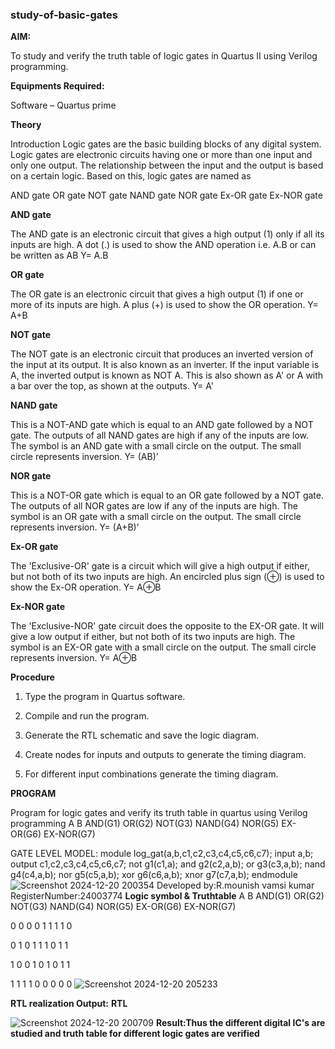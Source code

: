 ### study-of-basic-gates

**AIM:** 

To study and verify the truth table of logic gates in Quartus II using Verilog programming.

**Equipments Required:**

Software – Quartus prime 

**Theory**

Introduction Logic gates are the basic building blocks of any digital system. Logic gates are electronic circuits having one or more than one input and only one output. The relationship between the input and the output is based on a certain logic. Based on this, logic gates are named as

AND gate OR gate NOT gate NAND gate NOR gate Ex-OR gate Ex-NOR gate

**AND gate**

The AND gate is an electronic circuit that gives a high output (1) only if all its inputs are high. A dot (.) is used to show the AND operation i.e. A.B or can be written as AB
Y= A.B

**OR gate** 

The OR gate is an electronic circuit that gives a high output (1) if one or more of its inputs are high. A plus (+) is used to show the OR operation.
Y= A+B

**NOT gate**

The NOT gate is an electronic circuit that produces an inverted version of the input at its output. It is also known as an inverter. If the input variable is A, the inverted output is known as NOT A. This is also shown as A' or A with a bar over the top, as shown at the outputs.
Y= A'

**NAND gate**

This is a NOT-AND gate which is equal to an AND gate followed by a NOT gate. The outputs of all NAND gates are high if any of the inputs are low. The symbol is an AND gate with a small circle on the output. The small circle represents inversion.
Y= (AB)’

**NOR gate**

This is a NOT-OR gate which is equal to an OR gate followed by a NOT gate. The outputs of all NOR gates are low if any of the inputs are high. The symbol is an OR gate with a small circle on the output. The small circle represents inversion.
Y= (A+B)’

**Ex-OR gate**

The 'Exclusive-OR' gate is a circuit which will give a high output if either, but not both of its two inputs are high. An encircled plus sign (⊕) is used to show the Ex-OR operation.
Y= A⊕B

**Ex-NOR gate**

The 'Exclusive-NOR' gate circuit does the opposite to the EX-OR gate. It will give a low output if either, but not both of its two inputs are high. The symbol is an EX-OR gate with a small circle on the output. The small circle represents inversion.
Y= A⊕B

**Procedure** 

1.	Type the program in Quartus software.

2.	Compile and run the program.

3.	Generate the RTL schematic and save the logic diagram.

4.	Create nodes for inputs and outputs to generate the timing diagram.

5.	For different input combinations generate the timing diagram.


**PROGRAM**

Program for logic gates and verify its truth table in quartus using Verilog programming
A B AND(G1) OR(G2) NOT(G3) NAND(G4) NOR(G5) EX-OR(G6) EX-NOR(G7)

GATE LEVEL MODEL:
module log_gat(a,b,c1,c2,c3,c4,c5,c6,c7);
input a,b;
output c1,c2,c3,c4,c5,c6,c7;
not g1(c1,a);
and g2(c2,a,b);
or g3(c3,a,b);
nand g4(c4,a,b);
nor g5(c5,a,b);
xor g6(c6,a,b);
xnor g7(c7,a,b);
endmodule
![Screenshot 2024-12-20 200354](https://github.com/user-attachments/assets/184bea16-936e-4001-a53a-7aff37d0fe3f)
Developed by:R.mounish vamsi kumar 
RegisterNumber:24003774
**Logic symbol & Truthtable**
A B AND(G1) OR(G2) NOT(G3) NAND(G4) NOR(G5) EX-OR(G6) EX-NOR(G7)

0 0 0 0 1 1 1 1 0

0 1 0 1 1 1 0 1 1

1 0 0 1 0 1 0 1 1

1 1 1 1 0 0 0 0 0
![Screenshot 2024-12-20 205233](https://github.com/user-attachments/assets/f8579fc0-0532-4a62-864b-aadc5053a50e)

**RTL realization Output:** 
**RTL**

![Screenshot 2024-12-20 200709](https://github.com/user-attachments/assets/55a41063-d644-48da-900e-c4e44e2c8658)
**Result:Thus the different digital IC's are studied and truth table for different logic gates are verified**


